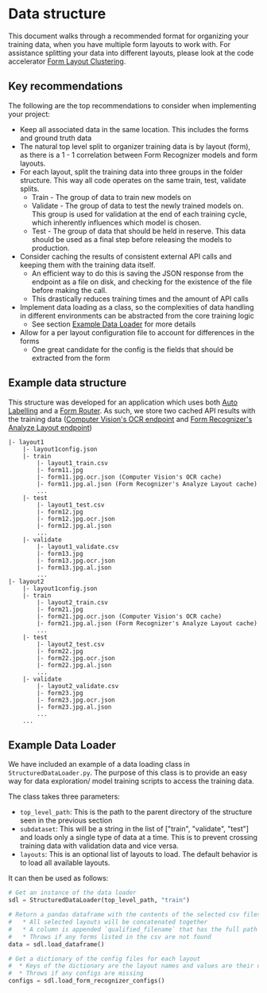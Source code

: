 # Data structure

This document walks through a recommended format for organizing your training data, when you have multiple form layouts to work with.
For assistance splitting your data into different layouts, please look at the code accelerator [Form Layout Clustering](../../Analysis/Form_Layout_Clustering/README.md).

## Key recommendations

The following are the top recommendations to consider when implementing your project:

* Keep all associated data in the same location. This includes the forms and ground truth data
* The natural top level split to organizer training data is by layout (form), as there is a 1 - 1 correlation between Form Recognizer models and form layouts.
* For each layout, split the training data into three groups in the folder structure. This way all code operates on the same train, test, validate splits.
  * Train - The group of data to train new models on
  * Validate - The group of data to test the newly trained models on. This group is used for validation at the end of each training cycle, which inherently influences which model is chosen.
  * Test - The group of data that should be held in reserve. This data should be used as a final step before releasing the models to production.
* Consider caching the results of consistent external API calls and keeping them with the training data itself.
  * An efficient way to do this is saving the JSON response from the endpoint as a file on disk, and checking for the existence of the file before making the call.
  * This drastically reduces training times and the amount of API calls
* Implement data loading as a class, so the complexities of data handling in different environments can be abstracted from the core training logic
  * See section [Example Data Loader](#example-data-loader) for more details
* Allow for a per layout configuration file to account for differences in the forms
  * One great candidate for the config is the fields that should be extracted from the form

## Example data structure

This structure was developed for an application which uses both [Auto Labelling](../../Training/Auto_Labelling/README.md) and a [Form Router](../../Analysis/Routing_Forms/README.md).
As such, we store two cached API results with the training data ([Computer Vision's OCR endpoint](https://westcentralus.dev.cognitive.microsoft.com/docs/services/computer-vision-v3-1-ga/operations/56f91f2e778daf14a499f20d) and [Form Recognizer's Analyze Layout endpoint](https://westus2.dev.cognitive.microsoft.com/docs/services/form-recognizer-api-v2/operations/AnalyzeLayoutAsync))

```
|- layout1 
    |- layout1config.json 
    |- train 
        |- layout1_train.csv 
        |- form11.jpg 
        |- form11.jpg.ocr.json (Computer Vision's OCR cache)
        |- form11.jpg.al.json (Form Recognizer's Analyze Layout cache)
        ... 
    |- test 
        |- layout1_test.csv 
        |- form12.jpg 
        |- form12.jpg.ocr.json 
        |- form12.jpg.al.json 
        ... 
    |- validate 
        |- layout1_validate.csv 
        |- form13.jpg 
        |- form13.jpg.ocr.json 
        |- form13.jpg.al.json
        ... 
|- layout2 
    |- layout1config.json 
    |- train 
        |- layout2_train.csv 
        |- form21.jpg 
        |- form21.jpg.ocr.json (Computer Vision's OCR cache)
        |- form21.jpg.al.json (Form Recognizer's Analyze Layout cache)
        ... 
    |- test 
        |- layout2_test.csv 
        |- form22.jpg 
        |- form22.jpg.ocr.json 
        |- form22.jpg.al.json 
        ... 
    |- validate 
        |- layout2_validate.csv 
        |- form23.jpg 
        |- form23.jpg.ocr.json 
        |- form23.jpg.al.json
        ... 
    ... 
```

## Example Data Loader

We have included an example of a data loading class in `StructuredDataLoader.py`.
The purpose of this class is to provide an easy way for data exploration/ model training scripts to access the training data.

The class takes three parameters:

* `top_level_path`: This is the path to the parent directory of the structure seen in the previous section
* `subdataset`: This will be a string in the list of ["train", "validate", "test"] and loads only a single type of data at a time. This is to prevent crossing training data with validation data and vice versa.
* `layouts`: This is an optional list of layouts to load. The default behavior is to load all available layouts.

It can then be used as follows:

```python
# Get an instance of the data loader
sdl = StructuredDataLoader(top_level_path, "train")

# Return a pandas dataframe with the contents of the selected csv files
#   * All selected layouts will be concatenated together
#   * A column is appended `qualified_filename` that has the full path to the form
#   * Throws if any forms listed in the csv are not found
data = sdl.load_dataframe()

# Get a dictionary of the config files for each layout
#  * Keys of the dictionary are the layout names and values are their configs
#  * Throws if any configs are missing
configs = sdl.load_form_recognizer_configs()
```
